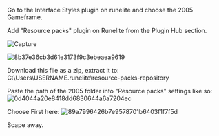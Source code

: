 Go to the Interface Styles plugin on runelite and choose the 2005 Gameframe.

Add "Resource packs" plugin on Runelite from the Plugin Hub section. 

![Capture](https://user-images.githubusercontent.com/104665265/181866292-5040da40-74b8-4539-9894-599cacb82bb2.PNG)

![8b37e36cb3d61e3173f9c3ebeaea9619](https://user-images.githubusercontent.com/104665265/181866340-7d73d3a4-9b9b-42dc-9c14-0e80ca1ec0a0.png)

Download this file as a zip, extract it to: C:\Users\USERNAME\.runelite\resource-packs-repository

Paste the path of the 2005 folder into "Resource packs" settings like so: 
![0d4044a20e8418dd6830644a6a7204ec](https://user-images.githubusercontent.com/104665265/181866105-b0c3cd49-a4f8-4c99-a81d-622cf9edeeeb.png)

Choose First here: 
![89a7996426b7e9578701b6403f1f7f5d](https://user-images.githubusercontent.com/104665265/181866143-a81bef27-2329-4a6f-8a1d-e4ca0c13b899.png)

Scape away. 
